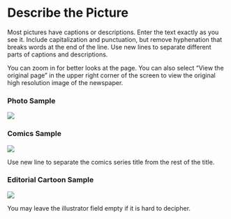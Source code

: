 # Describe the Picture

Most pictures have captions or descriptions. Enter the text exactly as you see it. Include capitalization and punctuation, but remove hyphenation that breaks words at the end of the line. Use new lines to separate different parts of captions and descriptions. 

You can zoom in for better looks at the page. You can also select “View the original page” in the upper right corner of the screen to view the original high resolution image of the newspaper. 

<p>
<div id="accordion-help-modal">
  <h3>Photo Sample</h3>
  <div class="modal-field-guide" >
    <img src="/images/t_photo.png">
  </div>
  <h3>Comics Sample</h3>
  <div class="modal-field-guide" >
    <img src="/images/t_comics.png">
    <p>Use new line to separate the comics series title from the rest of the title.
  </div>
  <h3>Editorial Cartoon Sample</h3>
  <div class="modal-field-guide" >
    <img src="/images/t_ed_cartoon.png">
    <p>You may leave the illustrator field empty if it is hard to decipher.
  </div>
</div>